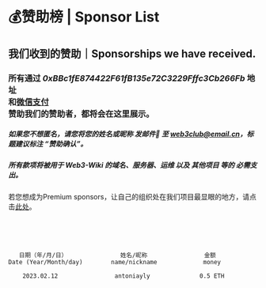 # 💰赞助榜 | Sponsor List
## 我们收到的赞助｜Sponsorships we have received.

### 所有通过 ***0xBBc1fE874422F61fB135e72C3229Fffc3Cb266Fb*** 地址<br>和[微信支付](https://yanbo.tech/post/support/)<br>赞助我们的赞助者，都将会在这里展示。

##### 如果您不想匿名，请您将您的姓名或昵称 发邮件📧 至 web3club@email.cn，标题建议标注 “赞助确认”。

##### 所有款项将被用于 Web3-Wiki 的域名、服务器、运维 以及 其他项目 等的 必需支出。

若您想成为Premium sponsors，让自己的组织处在我们项目最显眼的地方，请点击[此处](https://github.com/Web3-Club/Sponsor/blob/main/Premium%20sponsors.md)。

<br>
<br>
<br>


       日期（年/月/日）               姓名/昵称                金额
    Date (Year/Month/day)        name/nickname             money
      
        2023.02.12                antoniayly              0.5 ETH
